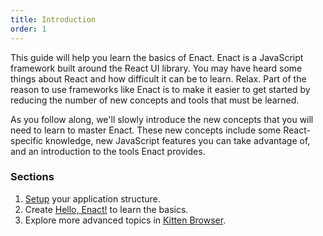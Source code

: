 ```yaml
---
title: Introduction
order: 1
---
```


This guide will help you learn the basics of Enact. Enact is a JavaScript framework built around the React UI library. You may have heard some things about React and how difficult it can be to learn. Relax. Part of the reason to use frameworks like Enact is to make it easier to get started by reducing the number of new concepts and tools that must be learned.

As you follow along, we'll slowly introduce the new concepts that you will need to learn to master Enact. These new concepts include some React-specific knowledge, new JavaScript features you can take advantage of, and an introduction to the tools Enact provides.

### Sections

1. [Setup](../setup/) your application structure.
2. Create [Hello, Enact!](../tutorial-hello-enact/) to learn the basics.
3. Explore more advanced topics in [Kitten Browser](../tutorial-kitten-browser/).
